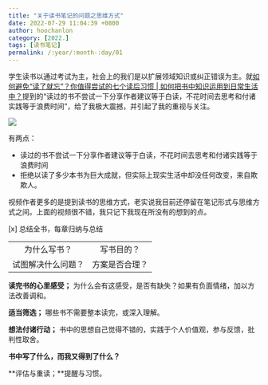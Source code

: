 ```yaml
---
title: "关于读书笔记的问题之思维方式"
date: 2022-07-29 11:04:39 +0800
author: hoochanlon
category: [2022.]
tags: [读书笔记]
permalink: /:year/:month-:day/01
---
```


学生读书以通过考试为主，社会上的我们是以扩展领域知识或纠正错误为主。就[如何避免“读了就忘”？你值得尝试的七个读后习惯 | 如何把书中知识运用到日常生活中？](https://www.bilibili.com/video/BV1a94y1D7jy)提到的“读过的书不尝试一下分享作者建议等于白读，不花时间去思考和付诸实践等于浪费时间”，给了我极大震撼，并引起了我的重视与关注。

![](https://s1.ax1x.com/2022/07/29/vPSWsf.png)

有两点：

* 读过的书不尝试一下分享作者建议等于白读，不花时间去思考和付诸实践等于浪费时间
* 拒绝以读了多少本书为巨大成就，但实际上现实生活中却没任何改变，来自欺欺人。

<!-- more -->

视频作者更多的是提到读书的思维方式，老实说我目前还停留在笔记形式与思维方式之间。上面的视频很不错，我只记下我现在所没有的想到的点。


[x] 总结全书，每章归纳与总结

|   | |
|:--------: |:-----:|
|为什么写书？ | 写书目的？|
|试图解决什么问题？| 方案是否合理？|

**读完书的心里感受；** 为什么会有这感受，是否有缺失？如果有负面情绪，加以方法改善调和。

**适当筛选；** 哪些书不需要整本读完，或深入理解。

**想法付诸行动；** 书中的思想自己觉得不错的，实践于个人价值观，参与反馈，批判性取舍。

**书中写了什么，而我又得到了什么？**

**评估与重读；**提醒与习惯。